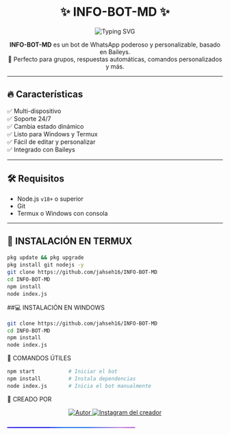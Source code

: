 <h1 align="center">
✨ INFO-BOT-MD ✨
</h1>

<p align="center">
  <img src="https://readme-typing-svg.demolab.com?font=Fira+Code&size=22&pause=1000&color=0FF70F&center=true&vCenter=true&width=435&lines=🤖+INFO-BOT+MD+ACTIVO+24%2F7;🔧+Hecho+por+Jahseh+HC;💬+Contáctame:+51935040872" alt="Typing SVG" />
</p>

<p align="center">
  <b>INFO-BOT-MD</b> es un bot de WhatsApp poderoso y personalizable, basado en Baileys. <br>
  🚀 Perfecto para grupos, respuestas automáticas, comandos personalizados y más.
</p>

---

## 🔥 Características

✅ Multi-dispositivo  
✅ Soporte 24/7  
✅ Cambia estado dinámico  
✅ Listo para Windows y Termux  
✅ Fácil de editar y personalizar  
✅ Integrado con Baileys  

---

## 🛠️ Requisitos

- Node.js `v18+` o superior
- Git
- Termux o Windows con consola

---

## 📲 INSTALACIÓN EN TERMUX

```bash
pkg update && pkg upgrade
pkg install git nodejs -y
git clone https://github.com/jahseh16/INFO-BOT-MD
cd INFO-BOT-MD
npm install
node index.js
```
##💻 INSTALACIÓN EN WINDOWS

```bash
git clone https://github.com/jahseh16/INFO-BOT-MD
cd INFO-BOT-MD
npm install
node index.js
```
🚀 COMANDOS ÚTILES

```bash
npm start           # Iniciar el bot
npm install         # Instala dependencias
node index.js       # Inicia el bot manualmente
```
👑 CREADO POR

<p align="center">
  <a href="https://wa.me/51935040872">
    <img title="Autor" src="https://img.shields.io/badge/JAHSEH OFC-SAKURA?style=for-the-badge&logo=whatsapp">
  </a>
  <a href="https://instagram.com/jahseh_hc">
    <img title="Instagram del creador" src="https://img.shields.io/badge/@jahseh_hc-purple?style=for-the-badge&logo=instagram">
  </a>
</p>

![line](https://github.com/AnderMendoza/AnderMendoza/raw/main/assets/line-neon.gif)
